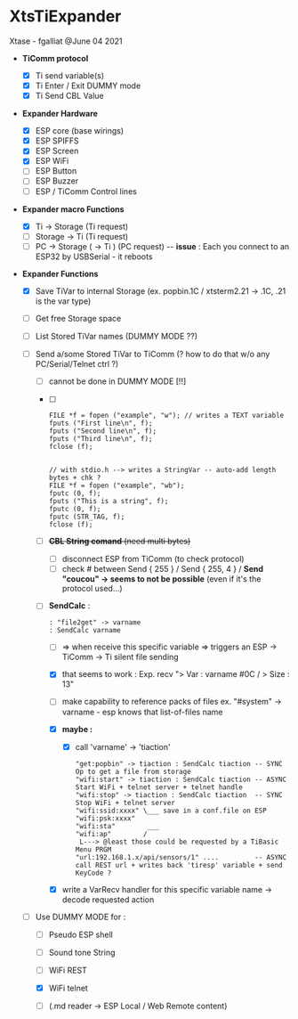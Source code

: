 # XtsTiExpander

Xtase - fgalliat @June 04  2021

- **TiComm protocol**
  - [x] Ti send variable(s)
  - [x] Ti Enter / Exit DUMMY mode
  - [x] Ti Send CBL Value
  
- **Expander Hardware**
  - [x] ESP core (base wirings)
  - [x] ESP SPIFFS
  - [x] ESP Screen
  - [x] ESP WiFi
  - [ ] ESP Button
  - [ ] ESP Buzzer
  - [ ] ESP / TiComm Control lines
  
- **Expander macro Functions**

  - [x] Ti -> Storage (Ti request)
  - [ ] Storage -> Ti (Ti request)
  - [ ] PC -> Storage ( -> Ti ) (PC request) -- **issue** : Each you connect to an ESP32 by USBSerial - it reboots

- **Expander Functions**

  - [x] Save TiVar to internal Storage (ex. popbin.1C / xtsterm2.21 -> .1C, .21 is the var type)

  - [ ] Get free Storage space

  - [ ] List Stored TiVar names (DUMMY MODE ??)

  - [ ] Send a/some Stored TiVar to TiComm (? how to do that w/o any PC/Serial/Telnet ctrl ?)

    - [ ] cannot be done in DUMMY MODE [!!]

    - [ ] ```
      FILE *f = fopen ("example", "w"); // writes a TEXT variable
      fputs ("First line\n", f);
      fputs ("Second line\n", f);
      fputs ("Third line\n", f);
      fclose (f);
      
      
      // with stdio.h --> writes a StringVar -- auto-add length bytes + chk ?
      FILE *f = fopen ("example", "wb");
      fputc (0, f);
      fputs ("This is a string", f);
      fputc (0, f);
      fputc (STR_TAG, f);
      fclose (f);
      ```
      
      
      
    - [ ] ~~**CBL String comand** (need multi bytes)~~
  
      - [ ] disconnect ESP from TiComm (to check protocol)
      - [ ] check # between Send { 255 } / Send { 255, 4 } / **Send "coucou" -> seems to not be possible** (even if it's the protocol used...)
  
    - [ ] **SendCalc** :
  
      ```
      : "file2get" -> varname
      : SendCalc varname
      ```
  
      - [ ] => when receive this specific variable => triggers an ESP -> TiComm -> Ti silent file sending
      
      - [x] that seems to work : Exp. recv "> Var : varname #0C / > Size : 13"
      
      - [ ] make capability to reference packs of files ex. "#system" -> varname - esp knows that list-of-files name
      
      - [x] **maybe :** 
      
        - [x] call 'varname' -> 'tiaction'
      
          ```
          "get:popbin" -> tiaction : SendCalc tiaction -- SYNC Op to get a file from storage
          "wifi:start" -> tiaction : SendCalc tiaction -- ASYNC Start WiFi + telnet server + telnet handle
          "wifi:stop" -> tiaction : SendCalc tiaction  -- SYNC Stop WiFi + telnet server
          "wifi:ssid:xxxx" \___ save in a conf.file on ESP
          "wifi:psk:xxxx"
          "wifi:sta"        ___
          "wifi:ap"        /
           L---> @least those could be requested by a TiBasic Menu PRGM
          "url:192.168.1.x/api/sensors/1" ....         -- ASYNC call REST url + writes back 'tiresp' variable + send KeyCode ?
          ```
      
      - [x] write a VarRecv handler for this specific variable name -> decode requested action
  
  - [ ] Use DUMMY MODE for :
  
    - [ ] Pseudo ESP shell
    - [ ] Sound tone String
    - [ ] WiFi REST
    - [x] WiFi telnet
    - [ ] (.md reader -> ESP Local / Web Remote content)


